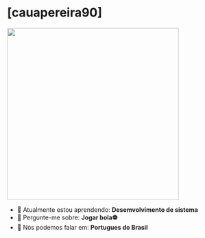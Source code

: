 # [cauapereira90] 
 <img src="https://fenixdefogo.files.wordpress.com/2018/03/cr7-super-saiyan-gif.gif" width="400px">
        

- 🚀 Atualmente estou aprendendo: <strong>Desemvolvimento de sistema</strong> 
- 💬 Pergunte-me sobre: <strong>Jogar bola⚽</strong>
- 📣 Nós podemos falar em: <strong>Portugues do Brasil</strong>
